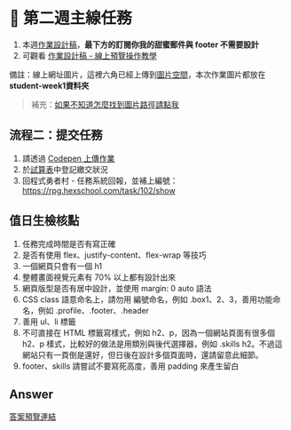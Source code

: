 # 🏅 第二週主線任務

1. 本週[作業設計稿](https://xd.adobe.com/spec/934efdb7-a7e4-47d5-572e-efece0914f62-e57f/screen/9ba8ec87-c41b-474f-b92b-d2bb2fc7f922/specs/?fbclid=IwAR15fy4gQca7ZDUNrLwshygmfRsPpVtKRXW-ogWntmWT5WHXRzZ10ZG3Heg)，**最下方的訂閱你我的甜蜜郵件與 footer 不需要設計**
2. 可觀看 [作業設計稿 -  線上預覽操作教學](https://hackmd.io/J7ajdobzTlyideAARTLz5Q?view)

備註：線上網址圖片，這裡六角已經上傳到[圖片空間](https://github.com/hexschool/webLayoutTraining1st)，本次作業圖片都放在 **student-week1資料夾**

> 補充：[如果不知道怎麼找到圖片路徑請點我](https://i.imgur.com/O7nQcFm.gif)

## 流程二：提交任務

1. 請透過 [Codepen 上傳作業](https://hackmd.io/P83A7KDOTt65osxHCizL1g?view)
2. 於[試算表](https://docs.google.com/spreadsheets/d/1c3Pxyc-6PvBOq6x-NLvCqRJyzyaeIrCpQa71oSOJYS8/edit#gid=1953212725
)中登記繳交狀況
3. 回程式勇者村 - 任務系統回報，並補上編號：https://rpg.hexschool.com/task/102/show

## 值日生檢核點

1. 任務完成時間是否有寫正確
2. 是否有使用 flex、justify-content、flex-wrap 等技巧
3. 一個網頁只會有一個 h1
4. 整體畫面視覺元素有 70% 以上都有設計出來
5. 網頁版型是否有居中設計，並使用 margin: 0 auto 語法
6. CSS class 語意命名上，請勿用  編號命名，例如 .box1、2、3，善用功能命名，例如 .profile、.footer、.header
7. 善用 ul、li 標籤
8. 不可直接在 HTML 標籤寫樣式，例如 h2、p，因為一個網站頁面有很多個 h2、p 樣式，比較好的做法是用類別與後代選擇器，例如 .skills h2。不過這網站只有一頁倒是還好，但日後在設計多個頁面時，還請留意此細節。
9. footer、skills 請嘗試不要寫死高度，善用 padding 來產生留白

## Answer

[答案預覽連結](https://iotalh.github.io/HexSchoolTasks/Week2/Main.html)